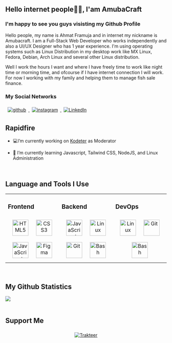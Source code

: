 ## Hello internet people👋🏼, I'am AmubaCraft



### I'm happy to see you guys visisting my Github Profile

Hello people, my name is Ahmat Framuja and in internet my nickname is Amubacraft. I am a Full-Stack Web Developer who works independently and also a UI/UX Designer who has 1 year experience. I'm using operating systems such as Linux Distribution in my desktop work like MX Linux, Fedora, Debian, Arch Linux and several other Linux distribution.

Well I work the hours I want and where I have freely time to work like night time or morning time, and ofcourse if I have internet connection I will work. For now I working with my family and helping them to manage fish sale finance.

### My Social Networks
<a href="https://github.com/amubacr" target="_blank">
    <img src=https://img.shields.io/badge/github-%2333435c?style=for-the-badge&logo=github&logoColor=white
 alt=github style="margin: 7px;" />
</a>
<a href="https://instagram.com/amubacraft." target="_blank">
    <img src=https://img.shields.io/badge/instagram-%239b5ad1?style=for-the-badge&logo=instagram&logoColor=white
 alt=instagram style="margin: 7px;" />
</a>
<a href="https://linkedin.com/in/ahmatframuja" target="_blank">
    <img src=https://img.shields.io/badge/linkedin-%23477bf5?style=for-the-badge&logo=linkedin&logoColor=white
 alt="LinkedIn" style="margin: 7px;" />
</a>

## Rapidfire  
  

-  💻I’m currently working on [Kodeter](https://github.com/kodeter) as Moderator  
  

- 🌱 I’m currently learning Javascript, Tailwind CSS, NodeJS, and Linux Administration  
  

<br/>  


## Language and Tools I Use  
<table><tr><td valign="top" width="33%">



### Frontend  
<div align="center">  
<a href="https://en.wikipedia.org/wiki/HTML5" target="_blank"><img style="margin: 10px" src="https://profilinator.rishav.dev/skills-assets/html5-original-wordmark.svg" alt="HTML5" height="50" /></a>  
<a href="https://www.w3schools.com/css/" target="_blank"><img style="margin: 10px" src="https://profilinator.rishav.dev/skills-assets/css3-original-wordmark.svg" alt="CSS3" height="50" /></a>  
<a href="https://www.javascript.com/" target="_blank"><img style="margin: 10px" src="https://profilinator.rishav.dev/skills-assets/javascript-original.svg" alt="JavaScript" height="50" /></a>  
<a href="https://www.figma.com/" target="_blank"><img style="margin: 10px" src="https://profilinator.rishav.dev/skills-assets/figma-icon.svg" alt="Figma" height="50" /></a>  
</div>

</td><td valign="top" width="33%">



### Backend  
<div align="center">  
<a href="https://www.javascript.com/" target="_blank"><img style="margin: 10px" src="https://profilinator.rishav.dev/skills-assets/javascript-original.svg" alt="JavaScript" height="50" /></a>  
<a href="https://www.linux.org/" target="_blank"><img style="margin: 10px" src="https://profilinator.rishav.dev/skills-assets/linux-original.svg" alt="Linux" height="50" /></a>  
<a href="https://github.com/" target="_blank"><img style="margin: 10px" src="https://profilinator.rishav.dev/skills-assets/git-scm-icon.svg" alt="Git" height="50" /></a>  
<a href="https://www.gnu.org/software/bash/" target="_blank"><img style="margin: 10px" src="https://profilinator.rishav.dev/skills-assets/gnu_bash-icon.svg" alt="Bash" height="50" /></a>  
</div>

</td><td valign="top" width="33%">



### DevOps  
<div align="center">  
<a href="https://www.linux.org/" target="_blank"><img style="margin: 10px" src="https://profilinator.rishav.dev/skills-assets/linux-original.svg" alt="Linux" height="50" /></a>  
<a href="https://github.com/" target="_blank"><img style="margin: 10px" src="https://profilinator.rishav.dev/skills-assets/git-scm-icon.svg" alt="Git" height="50" /></a>  
<a href="https://www.gnu.org/software/bash/" target="_blank"><img style="margin: 10px" src="https://profilinator.rishav.dev/skills-assets/gnu_bash-icon.svg" alt="Bash" height="50" /></a>  
</div>

</td></tr></table>  

<br/>  


## My Github Statistics
<img src="https://github-readme-stats.vercel.app/api?username=amubacr&show_icons=true&count_private=true&hide_border=true" align="left" />  

<br/>  <br/>


## Support Me
<div align="center">
<!-- <img src="https://komarev.com/ghpvc/?username=amubacr&&style=flat-square" align="center" /> -->
<a href="https://trakteer.id/amubacraft/tip/embed/modal" target="_blank">
        <img src=https://img.shields.io/badge/Buy%20me%20a%20Coffee-orange?style=flat-square&logo=buy%20me%20a%20coffee&logoColor=white
 alt=Trakteer style="margin: 7px;">
</a>
</div>  

<br />